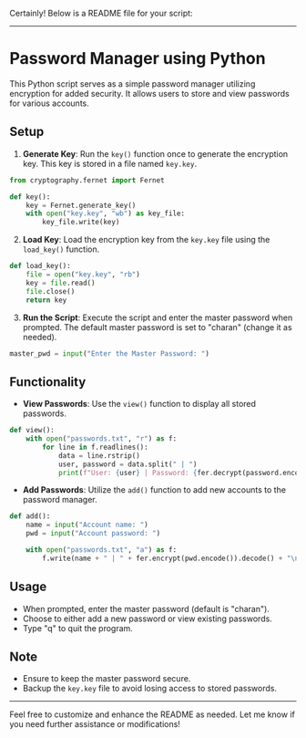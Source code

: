 Certainly! Below is a README file for your script:

---

# Password Manager using Python

This Python script serves as a simple password manager utilizing encryption for added security. It allows users to store and view passwords for various accounts.

## Setup

1. **Generate Key**: Run the `key()` function once to generate the encryption key. This key is stored in a file named `key.key`.

```python
from cryptography.fernet import Fernet

def key():
    key = Fernet.generate_key()
    with open("key.key", "wb") as key_file:
        key_file.write(key)
```

2. **Load Key**: Load the encryption key from the `key.key` file using the `load_key()` function.

```python
def load_key():
    file = open("key.key", "rb")
    key = file.read()
    file.close()
    return key
```

3. **Run the Script**: Execute the script and enter the master password when prompted. The default master password is set to "charan" (change it as needed).

```python
master_pwd = input("Enter the Master Password: ")
```

## Functionality

- **View Passwords**: Use the `view()` function to display all stored passwords.

```python
def view():
    with open("passwords.txt", "r") as f:
        for line in f.readlines():
            data = line.rstrip()
            user, password = data.split(" | ")
            print(f"User: {user} | Password: {fer.decrypt(password.encode()).decode()}")
```

- **Add Passwords**: Utilize the `add()` function to add new accounts to the password manager.

```python
def add():
    name = input("Account name: ")
    pwd = input("Account password: ")

    with open("passwords.txt", "a") as f:
        f.write(name + " | " + fer.encrypt(pwd.encode()).decode() + "\n") 
```

## Usage

- When prompted, enter the master password (default is "charan").
- Choose to either add a new password or view existing passwords.
- Type "q" to quit the program.

## Note

- Ensure to keep the master password secure.
- Backup the `key.key` file to avoid losing access to stored passwords.

---

Feel free to customize and enhance the README as needed. Let me know if you need further assistance or modifications!
